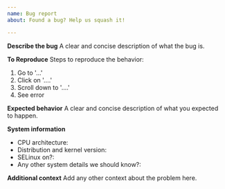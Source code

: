 ```yaml
---
name: Bug report
about: Found a bug? Help us squash it!

---
```


**Describe the bug**
A clear and concise description of what the bug is.

**To Reproduce**
Steps to reproduce the behavior:
1. Go to '...'
2. Click on '....'
3. Scroll down to '....'
4. See error

**Expected behavior**
A clear and concise description of what you expected to happen.

**System information**
* CPU architecture:
* Distribution and kernel version: 
* SELinux on?:
* Any other system details we should know?:

**Additional context**
Add any other context about the problem here.

